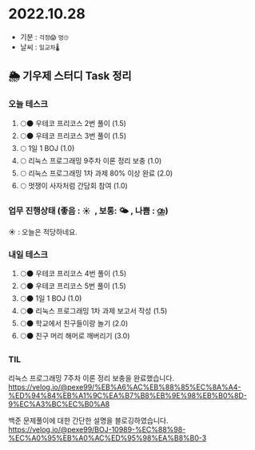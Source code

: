 # 2022.10.28

- 기분 : `걱정😱` `멍🙄`
- 날씨 : `일교차🌡️`

## 🌦️ 기우제 스터디 Task 정리

### 오늘 테스크

1. 🌕🌑 우테코 프리코스 2번 풀이 (1.5)
2. 🌕🌑 우테코 프리코스 3번 풀이 (1.5)
3. 🌕 1일 1 BOJ (1.0)
4. 🌕 리눅스 프로그래밍 9주차 이론 정리 보충 (1.0)
5. 🌕 리눅스 프로그래밍 1차 과제 80% 이상 완료 (2.0)
6. 🌕 멋쟁이 사자처럼 간담회 참여 (1.0)

### 업무 진행상태 (좋음 : ☀  , 보통: 🌤 , 나쁨 : ⛈)

☀ : 오늘은 적당하네요.

### 내일 테스크

1. 🌕🌑 우테코 프리코스 4번 풀이 (1.5)
2. 🌕🌑 우테코 프리코스 5번 풀이 (1.5)
3. 🌕🌑 1일 1 BOJ (1.0)
4. 🌕🌑 리눅스 프로그래밍 1차 과제 보고서 작성 (1.5)
5. 🌕🌑 학교에서 친구들이랑 놀기 (2.0)
6. 🌕🌑 친구 머리 해머로 깨버리기 (3.0)

### TIL

리눅스 프로그래밍 7주차 이론 정리 보충을 완료했습니다.  
https://velog.io/@pexe99/%EB%A6%AC%EB%88%85%EC%8A%A4-%ED%94%84%EB%A1%9C%EA%B7%B8%EB%9E%98%EB%B0%8D-9%EC%A3%BC%EC%B0%A8

백준 문제풀이에 대한 간단한 설명을 블로깅하였습니다.  
https://velog.io/@pexe99/BOJ-10989-%EC%88%98-%EC%A0%95%EB%A0%AC%ED%95%98%EA%B8%B0-3
